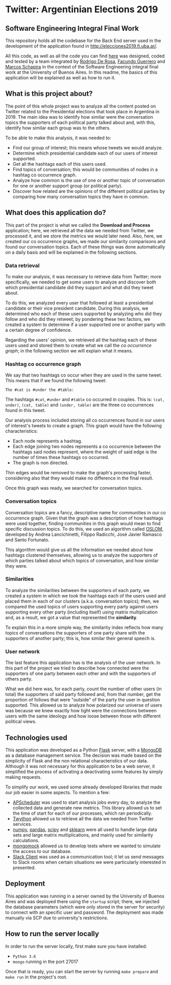 # Twitter: Argentinian Elections 2019
## Software Engineering Integral Final Work

This repository holds all the codebase for the Back End server used in the development of the application found in
http://elecciones2019.fi.uba.ar/. 

All this code, as well as all the code you can find [here](https://github.com/RodrigoDeRosa/eleccionesFrontEnd) was 
designed, coded and tested by a team integrated by [Rodrigo De Rosa](https://github.com/RodrigoDeRosa), 
[Facundo Guerrero](https://github.com/facuguerrero) and [Marcos Schapira](https://github.com/marcossch) in the context 
of the Software Engineering integral final work at the University of Buenos Aires. In this readme, the basics of this 
application will be explained as well as how to run it.

## What is this project about?

The point of this whole project was to analyze all the content posted on Twitter related to the Presidential elections
that took place in Argentina in 2019. The main idea was to identify how similar were the conversation topics the
supporters of each political party talked about and, with this, identify how similar each group was to the others.

To be able to make this analysis, it was needed to:

* Find our group of interest; this means whose tweets we would analyze.
* Determine which presidential candidate each of our users of interest supported.
* Get all the hashtags each of this users used.
* Find topics of conversation; this would be communities of nodes in a hashtag co occurrence graph.
* Analyze how common is the use of one or another topic of conversation for one or another support group (or political
party).
* Discover how related are the opinions of the different political parties by comparing how many conversation topics
they have in common.

## What does this application do?

This part of the project is what we called the **Download and Process** application; here, we retrieved all the data we
needed from Twitter, we processed it, and we store the metrics we would later need. Also, here, we created our co
occurrence graphs, we made our similarity comparisons and found our conversation topics. Each of these things was 
done automatically on a daily basis and will be explained in the following sections.

### Data retrieval

To make our analysis, it was necessary to retrieve data from Twitter; more specifically, we needed to get some users
to analyze and discover both which presidential candidate did they support and what did they tweet about. 

To do this, we analyzed every user that followed at least a presidential candidate or their vice president candidate.
During this analysis, we determined who each of these users supported by analyzing who did they follow and who did they
retweet; by pondering these two factors, we created a system to determine if a user supported one or another party with
a certain degree of confidence.

Regarding the users' opinion, we retrieved all the hashtag each of these users used and stored them to create what we
call the *co occurrence graph*; in the following section we will explain what it means.

### Hashtag co occurrence graph

We say that two hashtags co occur when they are used in the same tweet. This means that if we found the following tweet:

```
The #cat is #under the #table:
```

The hashtags `#cat`, `#under` and `#table` co occurred in couples. This is: `(cat, under)`, `(cat, table)` and
`(under, table)` are the three co occurrences found in this tweet.

Our analysis process included storing all co occurrences found in our users of interest's tweets to create a graph. This
graph would have the following characteristics:

* Each node represents a hashtag.
* Each edge joining two nodes represents a co occurrence between the hashtags said nodes represent, where the weight
of said edge is the number of times these hashtags co occurred.
* The graph is non directed.

Thin edges would be removed to make the graph's processing faster, considering also that they would make no difference
in the final result.

Once this graph was ready, we searched for conversation topics.

### Conversation topics

Conversation topics are a fancy, descriptive name for communities in our co occurrence graph. Given that the graph was
a description of how hashtags were used together, finding communities in this graph would mean to find specific 
discussion topics. To do this, we used an algorithm called [OSLOM](http://www.oslom.org/), developed by Andrea 
Lancichinetti, Filippo Radicchi, José Javier Ramasco and Santo Fortunato.

This algorithm would give us all the information we needed about how hashtags clustered themselves, allowing us to
analyze the supporters of which parties talked about which topics of conversation, and how similar they were.

### Similarities

To analyze the similarities between the supporters of each party, we created a system in which we took the hashtags each
of the users used and placed them in each of our clusters (a.k.a. conversation topics); then, we compared the used 
topics of users supporting every party against users supporting every other party (including itself) using matrix 
multiplication and, as a result, we got a value that represented the **similarity**.

To explain this in a more simple way, the similarity index reflects how many topics of conversations the supporters of 
one party share with the supporters of another party; this is, how similar their general speech is.

### User network

The last feature this application has is the analysis of the user network. In this part of the project we tried to
describe how connected were the supporters of one party between each other and with the supporters of others party.

What we did here was, for each party, count the number of other users (in total) the supporters of said party followed
and, from that number, get the proportion of follows that were "outside" of the party the user in question supported.
This allowed us to analyze how polarized our universe of users was because we knew exactly how tight were the connections
between users with the same ideology and how loose between those with different political views.

## Technologies used

This application was developed as a Python [Flask](https://flask.palletsprojects.com/en/1.1.x/) server, with a 
[MongoDB](https://www.mongodb.com/) as a database management service. The decision was made based on the simplicity of 
Flask and the non relational characteristics of our data. Although it was not necessary for this application to be a web
server, it simplified the process of activating a deactivating some features by simply making requests.

To simplify our work, we used some already developed libraries that made our job easier in some aspects. To mention a
few:

* [APScheduler](https://apscheduler.readthedocs.io/en/stable/) was used to start analysis jobs every day, to analyze the
collected data and generate new metrics. This library allowed us to set the time of start for each of our processes, 
which ran periodically.
* [Twython](https://twython.readthedocs.io/en/latest/) allowed us to retrieve all the data we needed from Twitter 
services.
* [numpy](https://numpy.org/), [pandas](https://pandas.pydata.org/), [scipy](https://www.scipy.org/) and 
[sklearn](https://scikit-learn.org/stable/) were all used to handle large data sets and large matrix multiplications, and
mainly used for similarity calculations.
* [mongomock](https://github.com/mongomock/mongomock) allowed us to develop tests where we wanted to simulate the access
to our database.
* [Slack Client](https://slack.dev/python-slackclient/) was used as a communication tool; it let us send messages to 
Slack rooms when certain situations we were particularly interested in presented.

## Deployment

This application was running in a server owned by the University of Buenos Aires and was deployed there using the
`startup` script; there, we injected the database parameters (which were only stored in the server for security) to
connect with an specific user and password. The deployment was made manually via SCP due to university's restrictions.

## How to run the server locally

In order to run the server locally, first make sure you have installed:

* `Python 3.6`
* `mongo` running in the port 27017

Once that is ready, you can start the server by running `make prepare` and `make run` in the project's root.
